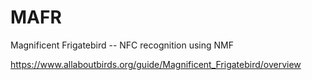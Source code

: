 # MAFR
Magnificent Frigatebird -- NFC recognition using NMF

https://www.allaboutbirds.org/guide/Magnificent_Frigatebird/overview
